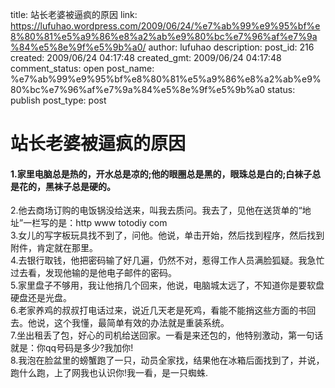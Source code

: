 title: 站长老婆被逼疯的原因
link: https://lufuhao.wordpress.com/2009/06/24/%e7%ab%99%e9%95%bf%e8%80%81%e5%a9%86%e8%a2%ab%e9%80%bc%e7%96%af%e7%9a%84%e5%8e%9f%e5%9b%a0/
author: lufuhao
description: 
post_id: 216
created: 2009/06/24 04:17:48
created_gmt: 2009/06/24 04:17:48
comment_status: open
post_name: %e7%ab%99%e9%95%bf%e8%80%81%e5%a9%86%e8%a2%ab%e9%80%bc%e7%96%af%e7%9a%84%e5%8e%9f%e5%9b%a0
status: publish
post_type: post

# 站长老婆被逼疯的原因

#### 1.家里电脑总是热的，开水总是凉的;他的眼圈总是黑的，眼珠总是白的;白袜子总是花的，黑袜子总是硬的。   
2.他去商场订购的电饭锅没给送来，叫我去质问。我去了，见他在送货单的“地址”一栏写的是：http www totodiy com  
3.女儿的写字板玩具找不到了，问他。他说，单击开始，然后找到程序，然后找到附件，肯定就在那里。  
4.去银行取钱，他把密码输了好几遍，仍然不对，惹得工作人员满脸狐疑。我急忙过去看，发现他输的是他电子邮件的密码。  
5.家里盘子不够用，我让他捎几个回来，他说，电脑城太远了，不知道你是要软盘硬盘还是光盘。  
6.老家养鸡的叔叔打电话过来，说近几天老是死鸡，看能不能捎这些方面的书回去。他说，这个我懂，最简单有效的办法就是重装系统。  
7.坐出租丢了包，好心的司机给送回家。一看是来还包的，他特别激动，第一句话就是：你qq号码是多少?我加你!  
8.我泡在脸盆里的螃蟹跑了一只，动员全家找，结果他在冰箱后面找到了，并说，跑什么跑，上了网我也认识你!我一看，是一只蜘蛛.